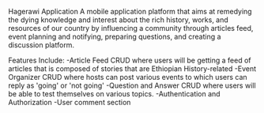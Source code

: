 Hagerawi Application
    A mobile application platform that aims at remedying the dying knowledge and interest about the rich history, works, and resources of our country by influencing a community through articles feed, event planning and notifying, preparing questions, and creating a discussion platform.

Features Include:
    -Article Feed CRUD where users will be getting a feed of articles that is composed of stories that are Ethiopian History-related
    -Event Organizer CRUD where hosts can post various events to which users can reply as 'going' or 'not going'
    -Question and Answer CRUD where users will be able to test themselves on various topics.
    -Authentication and Authorization
    -User comment section



